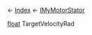 ← [Index](Api-Index) ← [IMyMotorStator](Sandbox.ModAPI.Ingame.IMyMotorStator)

[float](System.Single) TargetVelocityRad